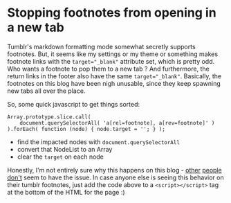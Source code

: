 # Stopping footnotes from opening in a new tab

Tumblr's markdown formatting mode somewhat secretly supports
footnotes. But, it seems like my settings or my theme or something
makes footnote links with the `target="_blank"` attribute set, which
is pretty odd. Who wants a footnote to pop them to a new tab ? And
furthermore, the return links in the footer also have the same
`target="_blank"`. Basically, the footnotes on this blog have been
nigh unusable, since they keep spawning new tabs all over the place.

So, some quick javascript to get things sorted:

    Array.prototype.slice.call(
        document.querySelectorAll( 'a[rel=footnote], a[rev=footnote]' )
    ).forEach( function (node) { node.target = ''; } );

- find the impacted nodes with `document.querySelectorAll`
- convert that NodeList to an Array
- clear the `target` on each node

Honestly, I'm not entirely sure why this happens on this blog -
[other][] [people][] [don't][] seem to have the issue. In case anyone else
is seeing this behavior on their tumblr footnotes, just add the code
above to a `<script></script>` tag at the bottom of the HTML for the
page :)

[other]: http://www.marco.org/tagged-bestof#fnref:pcclmCSDW1
[people]: http://onethingwell.org/post/1680780219/tumblr-markdown#fnref:p1680780219-1
[don't]: http://nancym.tumblr.com/post/59594358553/links-footnotes-and-abbreviations-in-markdown#fnref:p59594358553-markdown
